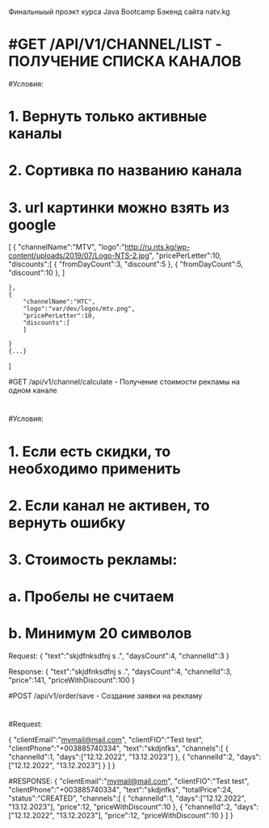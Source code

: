 Финальныый проэкт курса Java Bootcamp
Бэкенд сайта natv.kg

# #GET /API/V1/CHANNEL/LIST - ПОЛУЧЕНИЕ СПИСКА КАНАЛОВ

#Условия:
#	1. Вернуть только активные каналы
#	2. Сортивка по названию канала
#	3. url картинки можно взять из google

[
	{
		"channelName":"MTV",
		"logo":"http://ru.nts.kg/wp-content/uploads/2019/07/Logo-NTS-2.jpg",
		"pricePerLetter":10,
		"discounts":[
			{
				"fromDayCount":3,
				"discount":5
			},
			{
				"fromDayCount":5,
				"discount":10
			},
		]
		
	},
	{
		"channelName":"НТС",
		"logo":"var/dev/logos/mtv.png",
		"pricePerLetter":10,
		"discounts":[
		]
		
	}
	{...}

]


#GET /api/v1/channel/calculate - Получение стоимости рекламы на одном канале
#
#Условия:
#	1. Если есть скидки, то необходимо применить
#	2. Если канал не активен, то вернуть ошибку
#	3. Стоимость рекламы:
#		а. Пробелы не считаем
#		b. Минимум 20 символов

Request:
{
	"text":"skjdfnksdfnj s  .",
	"daysCount":4,
	"channelId":3
}

Response:
{
	"text":"skjdfnksdfnj s .",
	"daysCount":4,
	"channelId":3,
	"price":141,
	"priceWithDiscount":100
}



#POST /api/v1/order/save - Создание заявки на рекламу
#
#Request:

{
	"clientEmail":"mymail@mail.com",
	"clientFIO":"Test test",
	"clientPhone":"+003885740334",
	"text":"skdjnfks",
	"channels":[
		{
			"channelId":1,
			"days":["12.12.2022", "13.12.2023"]
		},
		{
			"channelId":2,
			"days":["12.12.2022", "13.12.2023"]
		}
	]
}


#RESPONSE:
{
	"clientEmail":"mymail@mail.com",
	"clientFIO":"Test test",
	"clientPhone":"+003885740334",
	"text":"skdjnfks",
	"totalPrice":24,
	"status":"CREATED",
	"channels":[
		{
			"channelId":1,
			"days":["12.12.2022", "13.12.2023"],
			"price":12,
			"priceWithDiscount":10
		},
		{
			"channelId":2,
			"days":["12.12.2022", "13.12.2023"],
			"price":12,
			"priceWithDiscount":10
		}
	]
}
